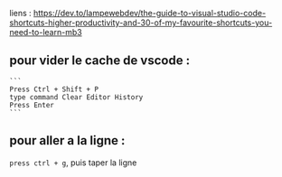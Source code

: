 liens : https://dev.to/lampewebdev/the-guide-to-visual-studio-code-shortcuts-higher-productivity-and-30-of-my-favourite-shortcuts-you-need-to-learn-mb3

## pour vider le cache de vscode : 
    ```
    Press Ctrl + Shift + P
    type command Clear Editor History
    Press Enter
    ```

## pour aller a la ligne : 
```press ctrl + g```, puis taper la ligne
